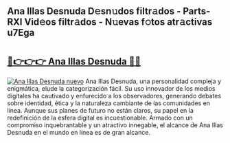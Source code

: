 ## Ana Illas Desnuda D𝚎sn𝚞dos filtr𝚊dos - Parts-RXl Vid𝚎os filtr𝚊dos - N𝚞evas f𝚘tos atr𝚊ctivas u7Ega

# <h2><a href="http://mb9r7mm.tromn.icu/?c=Ana+Illas+Desnuda">🔗👉👉👉 Ana Illas Desnuda 🔗🔗</a></h2>

[![Ana Illas Desnuda nuevo](https://i.imgur.com/pEAQMta.gif)](http://mb9r7mm.tromn.icu/?c=Ana+Illas+Desnuda)
Ana Illas Desnuda, una personalidad compleja y enigmática, elude la categorización fácil. Su uso innovador de los medios digitales ha cautivado y enfurecido a los observadores, generando debates sobre identidad, ética y la naturaleza cambiante de las comunidades en línea. Aunque sus planes de futuro no están claros, su papel en la redefinición de la esfera digital es incuestionable. Armado con un compromiso inquebrantable y un atractivo innegable, el alcance de Ana Illas Desnuda en el mundo en línea es de gran alcance.
